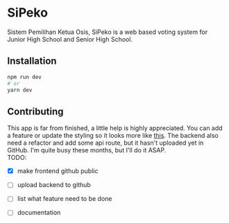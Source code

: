 # SiPeko
Sistem Pemilihan Ketua Osis, SiPeko is a web based voting system for Junior High School and Senior High School.
 
## Installation

```bash
npm run dev
# or
yarn dev
```

## Contributing
This app is far from finished, a little help is highly appreciated. You can add a feature or update the styling so it looks more like [this](https://www.figma.com/file/dVq5dveDrXM7AT5HKRQMRu/SiPeko?node-id=33624%3A578). The backend also need a refactor and add some api route, but it hasn't uploaded yet in GitHub. I'm quite busy these months, but I'll do it ASAP.  
TODO:  
- [x] make frontend github public  
- [ ] upload backend to github  
- [ ] list what feature need to be done  
- [ ] documentation  


